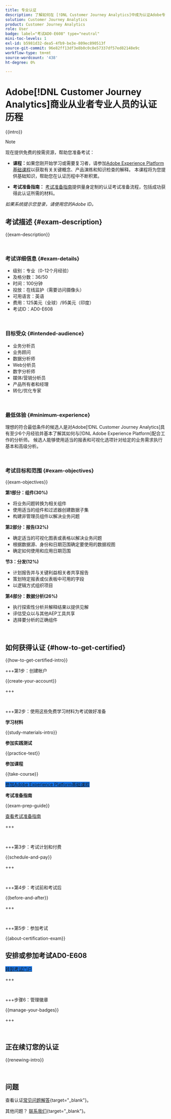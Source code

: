 ```yaml
---
title: 专业认证
description: 了解如何在 [!DNL Customer Journey Analytics]中成为认证Adobe专家
solution: Customer Journey Analytics
product: Customer Journey Analytics
role: User
badge: label="考试AD0-E608" type="neutral"
mini-toc-levels: 1
exl-id: b5981d32-dea5-4fb9-be3e-809ec890513f
source-git-commit: 96e82ff13df3e8b0c0c8e57337df57ed82148e9c
workflow-type: tm+mt
source-wordcount: '438'
ht-degree: 0%

---
```


# Adobe[!DNL Customer Journey Analytics]商业从业者专业人员的认证历程

{{intro}}

>[!NOTE]
>
>现在提供免费的按需资源，帮助您准备考试：
>
>* **课程：**&#x200B;如果您刚开始学习或需要复习者，请参加[Adobe Experience Platform基础课程](https://app.rockinfo.com/courses/216)以获取有关关键概念、产品演练和知识检查的解释。 本课程将为您提供基础知识，帮助您在认证历程中不断积累。
>
>* **考试准备指南：** [考试准备指南](https://app.rockinfo.com/courses/131)提供量身定制的认证考试准备流程，包括成功获得此认证所需的材料。
>
>_如果系统提示您登录，请使用您的Adobe ID。_

## 考试描述 {#exam-description}

{{exam-description}}

<br>

### 考试详细信息 {#exam-details}

* 级别：专业（0-12个月经验）
* 及格分数：36/50
* 时间：100分钟
* 投放：在线监护（需要访问摄像头）
* 可用语言：英语
* 费用：125美元（全球）/95美元（印度）
* 考试ID：AD0-E608

<br>

### 目标受众 {#intended-audience}

* 业务分析员
* 业务顾问
* 数据分析师
* Web分析员
* 数字分析师
* 媒体/营销分析员
* 产品所有者和经理
* 转化/优化专家

<br>

### 最低体验 {#minimum-experience}

理想的符合最低条件的候选人是对Adobe[!DNL Customer Journey Analytics]具有至少6个月经验并基本了解其如何与[!DNL Adobe Experience Platform]配合工作的分析师。 候选人能够使用适当的报表和可视化选项针对给定的业务需求执行基本和高级分析。

<br>

### 考试目标和范围 {#exam-objectives}

{{exam-objectives}}

**第1部分：组件(30%)**

* 将业务问题转换为相关组件
* 使用适当的组件和过滤器创建数据子集
* 构建非管理员组件以解决业务问题

**第2部分：报告(32%)**

* 确定适当的可视化图表或表格以解决业务问题
* 根据数据源、身份和日期范围确定要使用的数据视图
* 确定如何使用和应用日期范围

**节3：分发(12%)**

* 计划报告并与关键利益相关者共享报告
* 策划特定报表或仪表板中可用的字段
* 以逻辑方式组织项目

**第4部分：数据分析(26%)**

* 执行探索性分析并解释结果以提供见解
* 评估受众以与其他AEP工具共享
* 选择要分析的正确组件

<br>

## 如何获得认证 {#how-to-get-certified}

{{how-to-get-certified-intro}}

+++第1步：创建帐户

{{create-your-account}}

+++

<br>

+++第2步：使用这些免费学习材料为考试做好准备

**学习材料**

{{study-materials-intro}}

**参加实践测试**

{{practice-test}}

**参加课程**

{{take-course}}

<a href="https://app.rockinfo.com/courses/216" target="_blank" class="spectrum-Button spectrum-Button--fill spectrum-Button--accent spectrum-Button--sizeM is-margin-bottom-big-big at-element-click-tracking" style="background-color:#1473E6">

<span class="spectrum-Button-label has-no-wrap">
   参加Adobe Experience Platform基础课程
</span>
</a>

**考试准备指南**

{{exam-prep-guide}}

[查看考试准备指南](https://app.rockinfo.com/courses/131)

+++

<br>

+++第3步：考试计划和付费

{{schedule-and-pay}}

+++

<br>

+++第4步：考试前和考试后

{{before-and-after}}

+++

<br>

+++第5步：参加考试

{{about-certification-exam}}

## 安排或参加考试AD0-E608

<a href="https://www.certmetrics.com/adobe/candidate/examity_sso.aspx?eid=AD0-E608" target="_blank" class="spectrum-Button spectrum-Button--fill spectrum-Button--accent spectrum-Button--sizeM is-margin-bottom-big-big at-element-click-tracking" style="background-color:#1473E6">

<span class="spectrum-Button-label has-no-wrap">
   转到考试门户
</span>
</a>

+++

<br>

+++步骤6：管理徽章

{{manage-your-badges}}

+++

<br>

## 正在续订您的认证

{{renewing-intro}}

<br>

## 问题

查看认证[常见问题解答](https://experienceleague.adobe.com/docs/certification/certification/faq.html){target="_blank"}。

其他问题？ [联系我们](mailto:certif@adobe.com){target="_blank"}。

